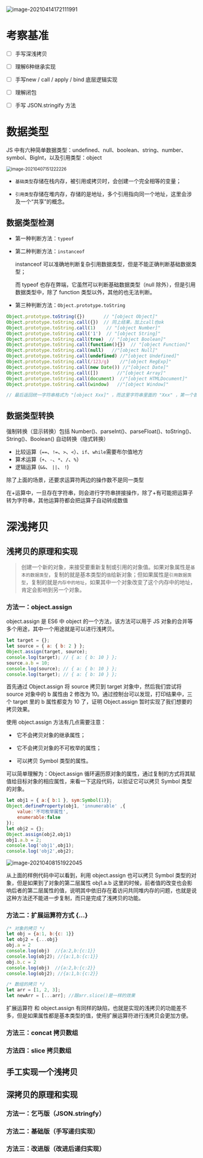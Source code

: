 ![image-20210414172111991](C:\SAPShare\Chainnotes\Assets\image-20210414172111991.png)



# 考察基准

- [ ] 手写深浅拷贝
- [ ] 理解6种继承实现
- [ ] 手写new / call / apply / bind 底层逻辑实现
- [ ] 理解闭包
- [ ] 手写 JSON.stringify 方法





# 数据类型 

JS 中有六种简单数据类型：undefined、null、boolean、string、number、symbol、BigInt，以及引用类型：object



<img src="C:\SAPShare\Chainnotes\Assets\image-20210407151222226.png" alt="image-20210407151222226" style="zoom:80%;" />

- `基础类型`存储在栈内存，被引用或拷贝时，会创建一个完全相等的变量；

- `引用类型`存储在堆内存，存储的是地址，多个引用指向同一个地址，这里会涉及一个“共享”的概念。

## 数据类型检测

- 第一种判断方法：`typeof`

- 第二种判断方法：`instanceof`

  instanceof 可以准确地判断复杂引用数据类型，但是不能正确判断基础数据类型；

  而 typeof 也存在弊端，它虽然可以判断基础数据类型（null 除外），但是引用数据类型中，除了 function 类型以外，其他的也无法判断。

- 第三种判断方法：`Object.prototype.toString`

```javascript
Object.prototype.toString({})       // "[object Object]"
Object.prototype.toString.call({})  // 同上结果，加上call也ok
Object.prototype.toString.call(1)    // "[object Number]"
Object.prototype.toString.call('1')  // "[object String]"
Object.prototype.toString.call(true)  // "[object Boolean]"
Object.prototype.toString.call(function(){})  // "[object Function]"
Object.prototype.toString.call(null)   //"[object Null]"
Object.prototype.toString.call(undefined) //"[object Undefined]"
Object.prototype.toString.call(/123/g)    //"[object RegExp]"
Object.prototype.toString.call(new Date()) //"[object Date]"
Object.prototype.toString.call([])       //"[object Array]"
Object.prototype.toString.call(document)  //"[object HTMLDocument]"
Object.prototype.toString.call(window)   //"[object Window]"

// 最后返回统一字符串格式为 "[object Xxx]" ，而这里字符串里面的 "Xxx" ，第一个首字母要大写（注意：使用 typeof 返回的是小写）
```

## 数据类型转换

强制转换（显示转换）包括 Number()、parseInt()、parseFloat()、toString()、String()、Boolean()
自动转换（隐式转换）

- 比较运算（`==`、`!=`、`>`、`<`）、`if`、`while`需要布尔值地方
- 算术运算（`+`、`-`、`*`、`/`、`%`）
- 逻辑运算 (`&&`、 `||`、 `!`)

除了上面的场景，还要求运算符两边的操作数不是同一类型

在+运算中，一旦存在字符串，则会进行字符串拼接操作，除了+有可能把运算子转为字符串，其他运算符都会把运算子自动转成数值



# 深浅拷贝

## 浅拷贝的原理和实现

> 创建一个新的对象，来接受要重新复制或引用的对象值。如果对象属性是`基本的数据类型`，复制的就是基本类型的`值`给新对象；但如果属性是`引用数据类型`，复制的就是`内存中的地址`，如果其中一个对象改变了这个内存中的地址，肯定会影响到另一个对象。

### 方法一：object.assign

object.assign 是 ES6 中 object 的一个方法，该方法可以用于 JS 对象的合并等多个用途，其中一个用途就是可以进行浅拷贝。

```javascript
let target = {};
let source = { a: { b: 2 } };
Object.assign(target, source);
console.log(target); // { a: { b: 10 } }; 
source.a.b = 10; 
console.log(source); // { a: { b: 10 } }; 
console.log(target); // { a: { b: 10 } };
```

首先通过 Object.assign 将 source 拷贝到 target 对象中，然后我们尝试将 source 对象中的 b 属性由 2 修改为 10。通过控制台可以发现，打印结果中，三个 target 里的 b 属性都变为 10 了，证明 Object.assign 暂时实现了我们想要的拷贝效果。

使用 object.assign 方法有几点需要注意：

- ​	它不会拷贝对象的继承属性；

- ​	它不会拷贝对象的不可枚举的属性；

- ​	可以拷贝 Symbol 类型的属性。


可以简单理解为：Object.assign 循环遍历原对象的属性，通过复制的方式将其赋值给目标对象的相应属性，来看一下这段代码，以验证它可以拷贝 Symbol 类型的对象。

```javascript
let obj1 = { a:{ b:1 }, sym:Symbol(1)}; 
Object.defineProperty(obj1, 'innumerable' ,{
    value:'不可枚举属性',
    enumerable:false
});
let obj2 = {};
Object.assign(obj2,obj1)
obj1.a.b = 2;
console.log('obj1',obj1);
console.log('obj2',obj2);
```

![image-20210408151922045](C:\SAPShare\Chainnotes\Assets\image-20210408151922045.png)

从上面的样例代码中可以看到，利用 object.assign 也可以拷贝 Symbol 类型的对象，但是如果到了对象的第二层属性 obj1.a.b 这里的时候，前者值的改变也会影响后者的第二层属性的值，说明其中依旧存在着访问共同堆内存的问题，也就是说这种方法还不能进一步复制，而只是完成了浅拷贝的功能。



### 方法二：扩展运算符方式 {...} 

```javascript
/* 对象的拷贝 */
let obj = {a:1, b:{c: 1}}
let obj2 = {...obj}
obj.a = 2
console.log(obj)  //{a:2,b:{c:1}} 
console.log(obj2); //{a:1,b:{c:1}}
obj.b.c = 2
console.log(obj)  //{a:2,b:{c:2}} 
console.log(obj2); //{a:1,b:{c:2}}

/* 数组的拷贝 */
let arr = [1, 2, 3];
let newArr = [...arr]; //跟arr.slice()是一样的效果
```

扩展运算符 和 object.assign 有同样的缺陷，也就是实现的浅拷贝的功能差不多，但是如果属性都是基本类型的值，使用扩展运算符进行浅拷贝会更加方便。

### 方法三：concat 拷贝数组



### 方法四：slice 拷贝数组 



## 手工实现一个浅拷贝 

## 深拷贝的原理和实现

### 方法一：乞丐版（JSON.stringfy）

### 方法二：基础版（手写递归实现）

### 方法三：改进版（改进后递归实现）

